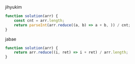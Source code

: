 jihyukim
```js
function solution(arr) {
    const cnt = arr.length;
    return parseInt(arr.reduce((a, b) => a + b, )) / cnt;
}
```

jabae
```js
function solution(arr) {
    return arr.reduce((i, ret) => i + ret) / arr.length;
}
```
